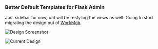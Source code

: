 ### Better Default Templates for Flask Admin

Just sidebar for now, but will be restyling the views as well. Going to start migrating the design out of [WorkMob](https://theworkmob.com).

![Design Screenshot](https://www.dropbox.com/s/e6sx9yy408cxc9d/Screenshot%202015-08-22%2020.02.26.png?dl=1)

![Current Design](https://www.dropbox.com/s/e638u3anwm7iub4/Screenshot%202015-08-22%2020.07.49.png?dl=1)